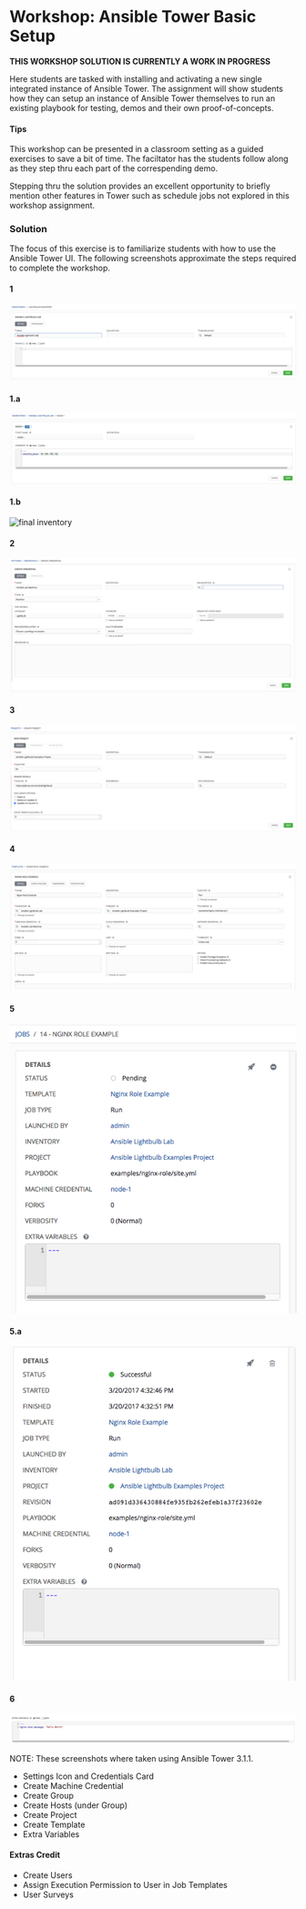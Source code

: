 # Workshop: Ansible Tower Basic Setup

**THIS WORKSHOP SOLUTION IS CURRENTLY A WORK IN PROGRESS**

Here students are tasked with installing and activating a new single integrated instance of Ansible Tower. The assignment will show students how they can setup an instance of Ansible Tower themselves to run an existing playbook for testing, demos and their own proof-of-concepts. 

#### Tips

This workshop can be presented in a classroom setting as a guided exercises to save a bit of time. The faciltator has the students follow along as they step thru each part of the correspending demo.

Stepping thru the solution provides an excellent opportunity to briefly mention other features in Tower such as schedule jobs not explored in this workshop assignment.

### Solution

The focus of this exercise is to familiarize students with how to use the Ansible Tower UI. The following screenshots approximate the steps required to complete the workshop.

#### 1
![creating inventory](../images/creating_inventory.png)

#### 1.a
![creating hosts](../images/creating_host.png)

#### 1.b
![final inventory](../images/finalized_inv.ong)

#### 2 
![creating machine credential](../images/LBcreatingcred.png)

#### 3
![cteaing a project](../images/project_creation.png)

#### 4 
![creating job template](../images/job_template.png)

#### 5
![launch job template](../images/running_job.png)

#### 5.a
![succesful job completion](../images/succes_job.png)

#### 6
![adding extra vars](../images/extra_variables.png)




NOTE: These screenshots where taken using Ansible Tower 3.1.1.

* Settings Icon and Credentials Card
* Create Machine Credential
* Create Group
* Create Hosts (under Group)
* Create Project
* Create Template
* Extra Variables 

#### Extras Credit

* Create Users
* Assign Execution Permission to User in Job Templates
* User Surveys

